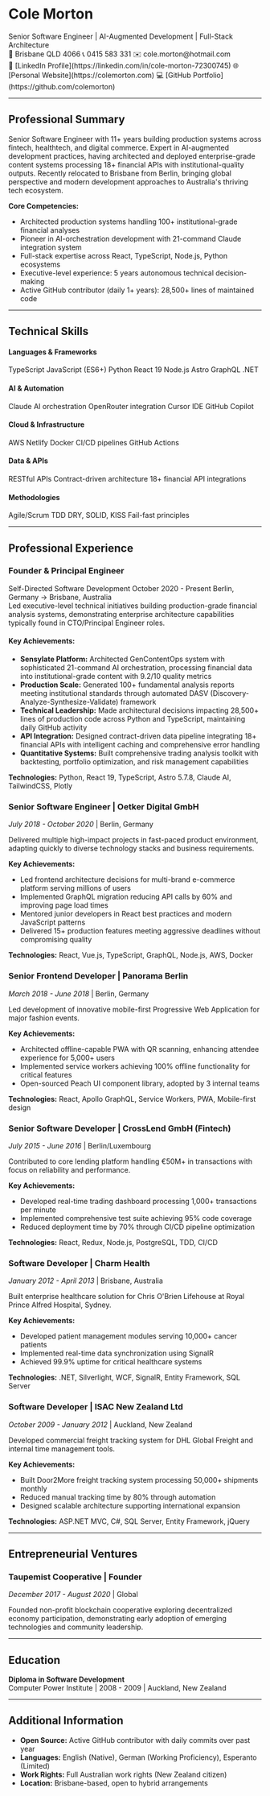 # <span class="header-name brand-text">Cole Morton</span>

<div class="header-title">Senior Software Engineer | AI-Augmented Development | Full-Stack Architecture</div>

<div class="contact-info">
<div class="contact-row">
<span class="contact-item">📍 Brisbane QLD 4066</span>
<span class="contact-item">📞 0415 583 331</span>
<span class="contact-item">✉️ cole.morton@hotmail.com</span>
</div>
<div class="contact-row">
<span class="contact-item">💼 [LinkedIn Profile](https://linkedin.com/in/cole-morton-72300745)</span>
<span class="contact-item">🌐 [Personal Website](https://colemorton.com)</span>
<span class="contact-item">💻 [GitHub Portfolio](https://github.com/colemorton)</span>
</div>
</div>

---

## Professional Summary

Senior Software Engineer with 11+ years building production systems across fintech, healthtech, and digital commerce. Expert in AI-augmented development practices, having architected and deployed enterprise-grade content systems processing 18+ financial APIs with institutional-quality outputs. Recently relocated to Brisbane from Berlin, bringing global perspective and modern development approaches to Australia's thriving tech ecosystem.

**Core Competencies:**
- Architected production systems handling 100+ institutional-grade financial analyses
- Pioneer in AI-orchestration development with 21-command Claude integration system
- Full-stack expertise across React, TypeScript, Node.js, Python ecosystems
- Executive-level experience: 5 years autonomous technical decision-making
- Active GitHub contributor (daily 1+ years): 28,500+ lines of maintained code

---

## Technical Skills

<div class="skills-grid">
<div class="skill-category">
<h4 class="skill-category-title">Languages & Frameworks</h4>
<div class="skill-tags">
<span class="skill-tag primary">TypeScript</span>
<span class="skill-tag primary">JavaScript (ES6+)</span>
<span class="skill-tag primary">Python</span>
<span class="skill-tag primary">React 19</span>
<span class="skill-tag">Node.js</span>
<span class="skill-tag">Astro</span>
<span class="skill-tag">GraphQL</span>
<span class="skill-tag">.NET</span>
</div>
</div>

<div class="skill-category">
<h4 class="skill-category-title">AI & Automation</h4>
<div class="skill-tags">
<span class="skill-tag highlight">Claude AI orchestration</span>
<span class="skill-tag highlight">OpenRouter integration</span>
<span class="skill-tag">Cursor IDE</span>
<span class="skill-tag">GitHub Copilot</span>
</div>
</div>

<div class="skill-category">
<h4 class="skill-category-title">Cloud & Infrastructure</h4>
<div class="skill-tags">
<span class="skill-tag">AWS</span>
<span class="skill-tag">Netlify</span>
<span class="skill-tag">Docker</span>
<span class="skill-tag">CI/CD pipelines</span>
<span class="skill-tag">GitHub Actions</span>
</div>
</div>

<div class="skill-category">
<h4 class="skill-category-title">Data & APIs</h4>
<div class="skill-tags">
<span class="skill-tag">RESTful APIs</span>
<span class="skill-tag">Contract-driven architecture</span>
<span class="skill-tag highlight">18+ financial API integrations</span>
</div>
</div>

<div class="skill-category">
<h4 class="skill-category-title">Methodologies</h4>
<div class="skill-tags">
<span class="skill-tag">Agile/Scrum</span>
<span class="skill-tag">TDD</span>
<span class="skill-tag">DRY, SOLID, KISS</span>
<span class="skill-tag primary">Fail-fast principles</span>
</div>
</div>
</div>

---

## Professional Experience

<div class="experience-item">
<div class="experience-header">
<h3 class="job-title">Founder & Principal Engineer</h3>
<div class="company-info">
<span class="company-name">Self-Directed Software Development</span>
<span class="job-duration">October 2020 - Present</span>
<span class="job-location">Berlin, Germany → Brisbane, Australia</span>
</div>
</div>

<div class="job-description">
Led executive-level technical initiatives building production-grade financial analysis systems, demonstrating enterprise architecture capabilities typically found in CTO/Principal Engineer roles.
</div>

<div class="achievements">
<h4 class="achievements-title">Key Achievements:</h4>
<ul class="achievement-list">
<li class="achievement-item"><strong>Sensylate Platform:</strong> Architected GenContentOps system with sophisticated 21-command AI orchestration, processing financial data into institutional-grade content with 9.2/10 quality metrics</li>
<li class="achievement-item"><strong>Production Scale:</strong> Generated 100+ fundamental analysis reports meeting institutional standards through automated DASV (Discovery-Analyze-Synthesize-Validate) framework</li>
<li class="achievement-item"><strong>Technical Leadership:</strong> Made architectural decisions impacting 28,500+ lines of production code across Python and TypeScript, maintaining daily GitHub activity</li>
<li class="achievement-item"><strong>API Integration:</strong> Designed contract-driven data pipeline integrating 18+ financial APIs with intelligent caching and comprehensive error handling</li>
<li class="achievement-item"><strong>Quantitative Systems:</strong> Built comprehensive trading analysis toolkit with backtesting, portfolio optimization, and risk management capabilities</li>
</ul>
</div>

<div class="technologies">
<strong>Technologies:</strong> <span class="tech-stack">Python, React 19, TypeScript, Astro 5.7.8, Claude AI, TailwindCSS, Plotly</span>
</div>
</div>

### **Senior Software Engineer** | Oetker Digital GmbH
*July 2018 - October 2020* | Berlin, Germany

Delivered multiple high-impact projects in fast-paced product environment, adapting quickly to diverse technology stacks and business requirements.

**Key Achievements:**
- Led frontend architecture decisions for multi-brand e-commerce platform serving millions of users
- Implemented GraphQL migration reducing API calls by 60% and improving page load times
- Mentored junior developers in React best practices and modern JavaScript patterns
- Delivered 15+ production features meeting aggressive deadlines without compromising quality

**Technologies:** React, Vue.js, TypeScript, GraphQL, Node.js, AWS, Docker

### **Senior Frontend Developer** | Panorama Berlin
*March 2018 - June 2018* | Berlin, Germany

Led development of innovative mobile-first Progressive Web Application for major fashion events.

**Key Achievements:**
- Architected offline-capable PWA with QR scanning, enhancing attendee experience for 5,000+ users
- Implemented service workers achieving 100% offline functionality for critical features
- Open-sourced Peach UI component library, adopted by 3 internal teams

**Technologies:** React, Apollo GraphQL, Service Workers, PWA, Mobile-first design

### **Senior Software Developer** | CrossLend GmbH (Fintech)
*July 2015 - June 2016* | Berlin/Luxembourg

Contributed to core lending platform handling €50M+ in transactions with focus on reliability and performance.

**Key Achievements:**
- Developed real-time trading dashboard processing 1,000+ transactions per minute
- Implemented comprehensive test suite achieving 95% code coverage
- Reduced deployment time by 70% through CI/CD pipeline optimization

**Technologies:** React, Redux, Node.js, PostgreSQL, TDD, CI/CD

### **Software Developer** | Charm Health
*January 2012 - April 2013* | Brisbane, Australia

Built enterprise healthcare solution for Chris O'Brien Lifehouse at Royal Prince Alfred Hospital, Sydney.

**Key Achievements:**
- Developed patient management modules serving 10,000+ cancer patients
- Implemented real-time data synchronization using SignalR
- Achieved 99.9% uptime for critical healthcare systems

**Technologies:** .NET, Silverlight, WCF, SignalR, Entity Framework, SQL Server

### **Software Developer** | ISAC New Zealand Ltd
*October 2009 - January 2012* | Auckland, New Zealand

Developed commercial freight tracking system for DHL Global Freight and internal time management tools.

**Key Achievements:**
- Built Door2More freight tracking system processing 50,000+ shipments monthly
- Reduced manual tracking time by 80% through automation
- Designed scalable architecture supporting international expansion

**Technologies:** ASP.NET MVC, C#, SQL Server, Entity Framework, jQuery

---

## Entrepreneurial Ventures

### **Taupemist Cooperative** | Founder
*December 2017 - August 2020* | Global

Founded non-profit blockchain cooperative exploring decentralized economy participation, demonstrating early adoption of emerging technologies and community leadership.

---

## Education

**Diploma in Software Development**  
Computer Power Institute | 2008 - 2009 | Auckland, New Zealand

---

## Additional Information

- **Open Source:** Active GitHub contributor with daily commits over past year
- **Languages:** English (Native), German (Working Proficiency), Esperanto (Limited)
- **Work Rights:** Full Australian work rights (New Zealand citizen)
- **Location:** Brisbane-based, open to hybrid arrangements